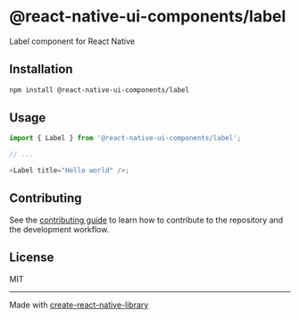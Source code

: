 # @react-native-ui-components/label

Label component for React Native

## Installation

```sh
npm install @react-native-ui-components/label
```

## Usage

```js
import { Label } from '@react-native-ui-components/label';

// ...

<Label title="Hello world" />;
```

## Contributing

See the [contributing guide](CONTRIBUTING.md) to learn how to contribute to the repository and the development workflow.

## License

MIT

---

Made with [create-react-native-library](https://github.com/callstack/react-native-builder-bob)
